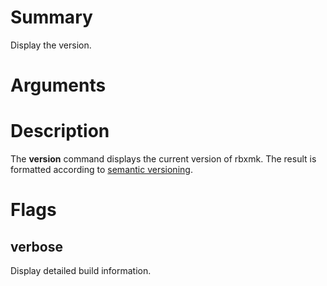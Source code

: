 # Summary
Display the version.

# Arguments

# Description
The **version** command displays the current version of rbxmk. The result is
formatted according to [semantic versioning](https://semver.org/).

# Flags
## verbose
Display detailed build information.
